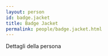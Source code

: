```yaml
---
layout: person
id: badge.jacket
title: Badge Jacket
permalink: people/badge.jacket.html
---
```


Dettagli della persona